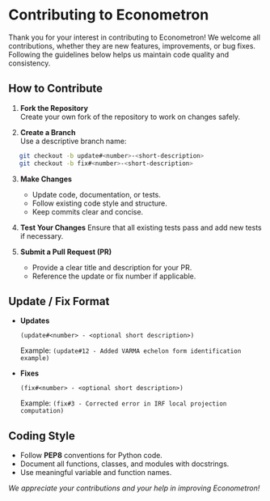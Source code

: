 # Contributing to Econometron

Thank you for your interest in contributing to Econometron! We welcome all contributions, whether they are new features, improvements, or bug fixes. Following the guidelines below helps us maintain code quality and consistency.

## How to Contribute

1. **Fork the Repository**  
   Create your own fork of the repository to work on changes safely.

2. **Create a Branch**  
Use a descriptive branch name:

```bash
   git checkout -b update#<number>-<short-description>
   git checkout -b fix#<number>-<short-description>
```

3. **Make Changes**

   * Update code, documentation, or tests.
   * Follow existing code style and structure.
   * Keep commits clear and concise.

4. **Test Your Changes**
   Ensure that all existing tests pass and add new tests if necessary.

5. **Submit a Pull Request (PR)**

   * Provide a clear title and description for your PR.
   * Reference the update or fix number if applicable.

## Update / Fix Format

* **Updates**

  ```text
  (update#<number> - <optional short description>)
  ```

  Example:
  `(update#12 - Added VARMA echelon form identification example)`

* **Fixes**

  ```text
  (fix#<number> - <optional short description>)
  ```

  Example:
  `(fix#3 - Corrected error in IRF local projection computation)`

## Coding Style

* Follow **PEP8** conventions for Python code.
* Document all functions, classes, and modules with docstrings.
* Use meaningful variable and function names.


*We appreciate your contributions and your help in improving Econometron!*

